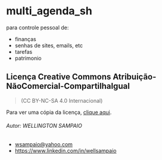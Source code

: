 # multi_agenda_sh

para controle pessoal de:

- finanças
- senhas de sites, emails, etc
- tarefas
- patrimonio

## Licença Creative Commons Atribuição-NãoComercial-CompartilhaIgual 
> (CC BY-NC-SA 4.0 Internacional)

Para ver uma cópia da licença, [clique aqui](https://creativecommons.org/licenses/by-nc-sa/4.0/legalcode).
 

 
 
 
 
###### Autor: *WELLINGTON SAMPAIO*
- wsampaio@yahoo.com
- https://www.linkedin.com/in/wellsampaio
